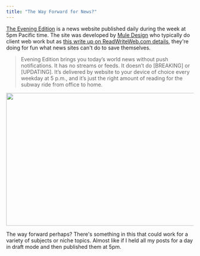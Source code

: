 ```yaml
---
title: "The Way Forward for News?"
---
```

<p><a href="http://evening-edition.com/">The Evening Edition</a> is a news website published daily during the week at 5pm Pacific time. The site was developed by <a href="http://muledesign.com/">Mule Design</a> who typically do client web work but as <a href="http://www.readwriteweb.com/archives/these-designers-did-for-fun-what-news-sites-cant-do-to-save-their-business.php">this write up on ReadWriteWeb.com details</a>, they're doing for fun what news sites can't do to save themselves.</p>
<blockquote><p>
  Evening Edition brings you today’s world news without push notifications. It has no streams or feeds. It doesn’t do [BREAKING] or [UPDATING]. It’s delivered by website to your device of choice every weekday at 5 p.m., and it’s just the right amount of reading for the subway ride from office to home.
</p></blockquote>
<p><img src="https://chrisenns.com/wp-content/uploads/2012/07/Evening-Edition-600x357.png" alt="" title="Evening Edition" width="600" height="357" class="aligncenter size-large wp-image-20572" /></p>
<p>The way forward perhaps? There's something in this that could work for a variety of subjects or niche topics. Almost like if I held all my posts for a day in draft mode and then published them at 5pm.</p>
